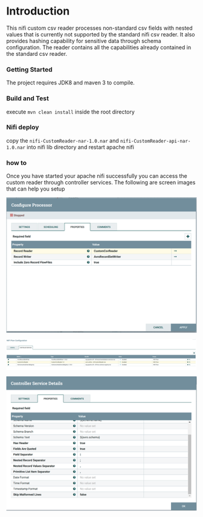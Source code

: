# Introduction 

This nifi custom csv reader processes non-standard csv fields with nested values that is currently not supported by
the standard nifi csv reader.
It also provides hashing capability for sensitive data through schema configuration.
The reader contains all the capabilities already contained in the standard csv reader.

###  Getting Started

The project requires JDK8 and maven 3 to compile.

### Build and Test

execute `mvn clean install` inside the root directory

### Nifi deploy

copy the `nifi-CustomReader-nar-1.0.nar` and `nifi-CustomReader-api-nar-1.0.nar` into nifi lib directory and restart 
apache nifi

### how to
Once you have started your apache nifi successfully  you can access the custom reader through controller services. The following are screen images that can help you setup  

![](images/image1.png)

![](images/image2.png)

![](images/image3.png)
